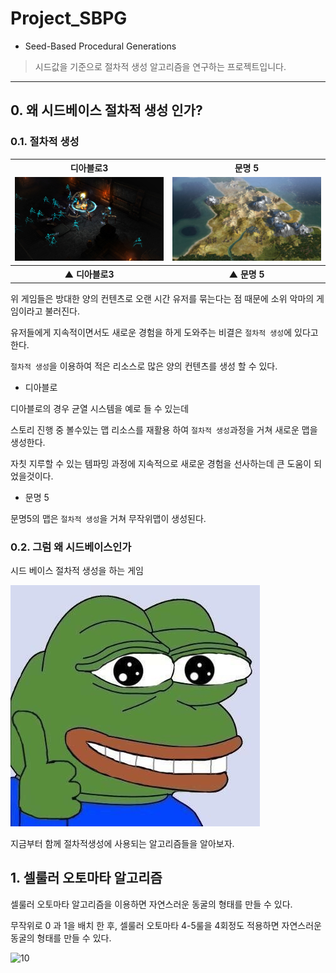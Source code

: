 # Project_SBPG
* Seed-Based Procedural Generations

> 시드값을 기준으로 절차적 생성 알고리즘을 연구하는 프로젝트입니다.  
---

## 0. 왜 시드베이스 절차적 생성 인가?

### 0.1. 절차적 생성

<table width="100%" text-align="center" border="0">
    <tr>
        <th>
            디아블로3
        </th>
        <th>
            문명 5
        </th>
    </tr>
    <tr>
        <td width="50%">
            <img src="./readmeimg/01diablo.jpg">
        </td>
        <td width="50%">
            <img src="./readmeimg/01civ.jpg">
        </td>
    </tr>
    <tr>
        <th>
            ▲ 디아블로3
        </th>
        <th>
            ▲ 문명 5
        </th>
    </tr>
</table>

위 게임들은 방대한 양의 컨텐츠로 오랜 시간 유저를 묶는다는 점 때문에 소위 악마의 게임이라고 불러진다.

유저들에게 지속적이면서도 새로운 경험을 하게 도와주는 비결은 `절차적 생성`에 있다고 한다.

`절차적 생성`을 이용하여 적은 리소스로 많은 양의 컨텐츠를 생성 할 수 있다.

* 디아블로
 
 디아블로의 경우 균열 시스템을 예로 들 수 있는데
 
 스토리 진행 중 볼수있는 맵 리소스를 재활용 하여 `절차적 생성`과정을 거쳐 새로운 맵을 생성한다.
 
 자칫 지루할 수 있는 템파밍 과정에 지속적으로 새로운 경험을 선사하는데 큰 도움이 되었을것이다.
 
* 문명 5
 
 문명5의 맵은 `절차적 생성`을 거쳐 무작위맵이 생성된다.

### 0.2. 그럼 왜 시드베이스인가

시드 베이스 절차적 생성을 하는 게임 


![pepeb](./readmeimg/pepeb.jpg)

지금부터 함께 절차적생성에 사용되는 알고리즘들을 알아보자.

## 1. 셀룰러 오토마타 알고리즘

셀룰러 오토마타 알고리즘을 이용하면 자연스러운 동굴의 형태를 만들 수 있다.

무작위로 0 과 1을 배치 한 후, 셀룰러 오토마타 4-5룰을 4회정도 적용하면 자연스러운 동굴의 형태를 만들 수 있다.

![10](./readmeimg/10genjava.jpg)
